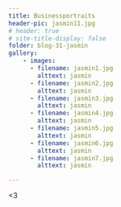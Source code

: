 ```yaml
---
title: Businessportraits
header-pic: jasmin11.jpg
# header: true
# site-title-display: false
folder: blog-31-jasmin
gallery: 
    - images:
      - filename: jasmin1.jpg
        alttext: jasmin
      - filename: jasmin2.jpg
        alttext: jasmin
      - filename: jasmin3.jpg
        alttext: jasmin
      - filename: jasmin4.jpg
        alttext: jasmin
      - filename: jasmin5.jpg
        alttext: jasmin
      - filename: jasmin6.jpg
        alttext: jasmin
      - filename: jasmin7.jpg
        alttext: jasmin

---
```




&lt;3
